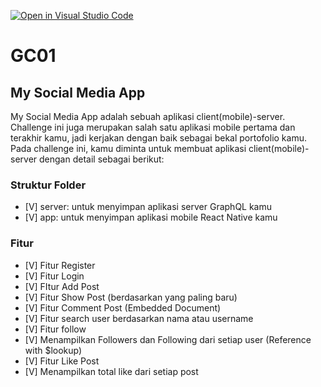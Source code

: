 [![Open in Visual Studio Code](https://classroom.github.com/assets/open-in-vscode-2e0aaae1b6195c2367325f4f02e2d04e9abb55f0b24a779b69b11b9e10269abc.svg)](https://classroom.github.com/online_ide?assignment_repo_id=17683544&assignment_repo_type=AssignmentRepo)

# GC01

## My Social Media App

My Social Media App adalah sebuah aplikasi client(mobile)-server. Challenge ini juga merupakan salah satu aplikasi mobile pertama dan terakhir kamu, jadi kerjakan dengan baik sebagai bekal portofolio kamu. Pada challenge ini, kamu diminta untuk membuat aplikasi client(mobile)-server dengan detail sebagai berikut:

### Struktur Folder

- [V] server: untuk menyimpan aplikasi server GraphQL kamu
- [V] app: untuk menyimpan aplikasi mobile React Native kamu

### Fitur

- [V] Fitur Register
- [V] Fitur Login
- [V] FItur Add Post
- [V] Fitur Show Post (berdasarkan yang paling baru)
- [V] Fitur Comment Post (Embedded Document)
- [V] Fitur search user berdasarkan nama atau username
- [V] Fitur follow
- [V] Menampilkan Followers dan Following dari setiap user (Reference with $lookup)
- [V] Fitur Like Post
- [V] Menampilkan total like dari setiap post
